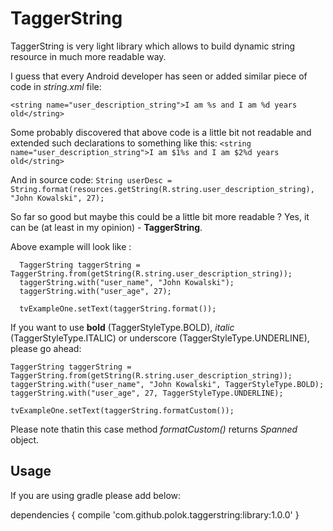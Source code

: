 TaggerString
============

TaggerString is very light library which allows to build dynamic string resource in much more readable way.


I guess that every Android developer has seen or added similar piece of code in *string.xml* file:

`<string name="user_description_string">I am %s and I am %d years old</string>`


Some probably discovered that above code is a little bit not readable and extended such declarations to something like this:
`<string name="user_description_string">I am $1%s and I am $2%d years old</string>`

And in source code:
`String userDesc = String.format(resources.getString(R.string.user_description_string), "John Kowalski", 27);`


So far so good but maybe this could be a little bit more readable ? Yes, it can be (at least in my opinion) - **TaggerString**.

Above example will look like :

```
  TaggerString taggerString = TaggerString.from(getString(R.string.user_description_string));
  taggerString.with("user_name", "John Kowalski");
  taggerString.with("user_age", 27);

  tvExampleOne.setText(taggerString.format());
```

If you want to use **bold** (TaggerStyleType.BOLD), *italic* (TaggerStyleType.ITALIC) or underscore (TaggerStyleType.UNDERLINE), please go ahead:

```
TaggerString taggerString = TaggerString.from(getString(R.string.user_description_string));
taggerString.with("user_name", "John Kowalski", TaggerStyleType.BOLD);
taggerString.with("user_age", 27, TaggerStyleType.UNDERLINE);

tvExampleOne.setText(taggerString.formatCustom());
```
Please note thatin this case method *formatCustom()* returns *Spanned* object.

Usage
----------

If you are using gradle please add below:

dependencies {
    compile 'com.github.polok.taggerstring:library:1.0.0'
}



